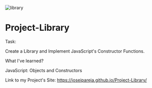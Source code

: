 ![library](https://user-images.githubusercontent.com/97983772/162327686-89845e72-74f8-4b7c-9273-6cf6ed9b8d3b.jpg)


# Project-Library

Task:

Create a Library and Implement JavaScript's Constructor Functions.

What I've learned?

JavaScript: Objects and Constructors

Link to my Project's Site: https://joseipareja.github.io/Project-Library/
